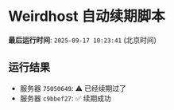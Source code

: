 # Weirdhost 自动续期脚本

**最后运行时间**: `2025-09-17 10:23:41` (北京时间)

## 运行结果

- 服务器 `75050649`: ⚠️ 已经续期过了
- 服务器 `c9bbef27`: ✅ 续期成功
